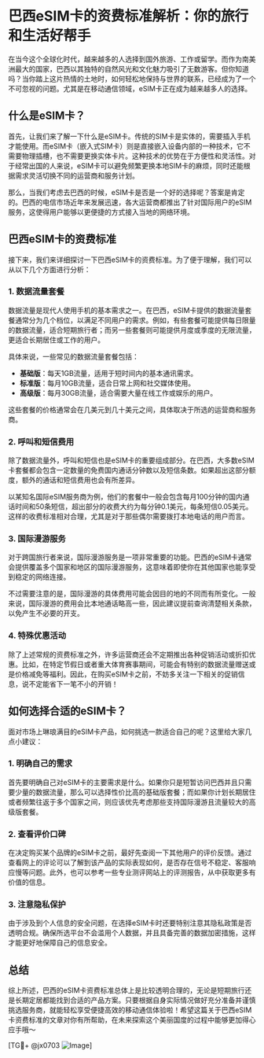 # 巴西eSIM卡的资费标准解析：你的旅行和生活好帮手

在当今这个全球化时代，越来越多的人选择到国外旅游、工作或留学。而作为南美洲最大的国家，巴西以其独特的自然风光和文化魅力吸引了无数游客。但你知道吗？当你踏上这片热情的土地时，如何轻松地保持与世界的联系，已经成为了一个不可忽视的问题。尤其是在移动通信领域，eSIM卡正在成为越来越多人的选择。

## 什么是eSIM卡？

首先，让我们来了解一下什么是eSIM卡。传统的SIM卡是实体的，需要插入手机才能使用。而eSIM卡（嵌入式SIM卡）则是直接嵌入设备内部的一种技术，它不需要物理插槽，也不需要更换实体卡片。这种技术的优势在于方便性和灵活性。对于经常出国的人来说，eSIM卡可以避免频繁更换本地SIM卡的麻烦，同时还能根据需求灵活切换不同的运营商和服务计划。

那么，当我们考虑去巴西的时候，eSIM卡是否是一个好的选择呢？答案是肯定的。巴西的电信市场近年来发展迅速，各大运营商都推出了针对国际用户的eSIM服务，这使得用户能够以更便捷的方式接入当地的网络环境。

## 巴西eSIM卡的资费标准

接下来，我们来详细探讨一下巴西eSIM卡的资费标准。为了便于理解，我们可以从以下几个方面进行分析：

### 1. 数据流量套餐

数据流量是现代人使用手机的基本需求之一。在巴西，eSIM卡提供的数据流量套餐通常分为几个档位，以满足不同用户的需求。例如，有些套餐可能提供每日限量的数据流量，适合短期旅行者；而另一些套餐则可能提供月度或季度的无限流量，更适合长期居住或工作的用户。

具体来说，一些常见的数据流量套餐包括：
- **基础版**：每天1GB流量，适用于短时间内的基本通讯需求。
- **标准版**：每月10GB流量，适合日常上网和社交媒体使用。
- **高级版**：每月30GB流量，适合需要大量在线工作或娱乐的用户。

这些套餐的价格通常会在几美元到几十美元之间，具体取决于所选的运营商和服务商。

### 2. 呼叫和短信费用

除了数据流量外，呼叫和短信也是eSIM卡的重要组成部分。在巴西，大多数eSIM卡套餐都会包含一定数量的免费国内通话分钟数以及短信条数。如果超出这部分额度，额外的通话和短信费用也会有所差异。

以某知名国际eSIM服务商为例，他们的套餐中一般会包含每月100分钟的国内通话时间和50条短信，超出部分的收费大约为每分钟0.1美元，每条短信0.05美元。这样的收费标准相对合理，尤其是对于那些偶尔需要拨打本地电话的用户而言。

### 3. 国际漫游服务

对于跨国旅行者来说，国际漫游服务是一项非常重要的功能。巴西的eSIM卡通常会提供覆盖多个国家和地区的国际漫游服务，这意味着即使你在其他国家也能享受到稳定的网络连接。

不过需要注意的是，国际漫游的具体费用可能会因目的地的不同而有所变化。一般来说，国际漫游的费用会比本地通话略高一些，因此建议提前查询清楚相关条款，以免产生不必要的开支。

### 4. 特殊优惠活动

除了上述常规的资费标准之外，许多运营商还会不定期推出各种促销活动或折扣优惠。比如，在特定节假日或者重大体育赛事期间，可能会有特别的数据流量赠送或是价格减免等福利。因此，在购买eSIM卡之前，不妨多关注一下相关的促销信息，说不定能省下一笔不小的开销！

## 如何选择合适的eSIM卡？

面对市场上琳琅满目的eSIM卡产品，如何挑选一款适合自己的呢？这里给大家几点小建议：

### 1. 明确自己的需求

首先要明确自己对eSIM卡的主要需求是什么。如果你只是短暂访问巴西并且只需要少量的数据流量，那么可以选择性价比高的基础版套餐；而如果你计划长期居住或者频繁往返于多个国家之间，则应该优先考虑那些支持国际漫游且流量较大的高级版套餐。

### 2. 查看评价口碑

在决定购买某个品牌的eSIM卡之前，最好先查阅一下其他用户的评价反馈。通过查看网上的评论可以了解到该产品的实际表现如何，是否存在信号不稳定、客服响应慢等问题。此外，也可以参考一些专业测评网站上的评测报告，从中获取更多有价值的信息。

### 3. 注意隐私保护

由于涉及到个人信息的安全问题，在选择eSIM卡时还要特别注意其隐私政策是否透明合规。确保所选平台不会滥用个人数据，并且具备完善的数据加密措施，这样才能更好地保障自己的信息安全。

## 总结

综上所述，巴西的eSIM卡资费标准总体上是比较透明合理的，无论是短期旅行还是长期定居都能找到合适的产品方案。只要根据自身实际情况做好充分准备并谨慎挑选服务商，就能轻松享受便捷高效的移动通信体验啦！希望这篇关于巴西eSIM卡资费标准的文章对你有所帮助，在未来探索这个美丽国度的过程中能够更加得心应手哦～

[TG💪+ @jx0703 ![Image](https://github.com/user-attachments/assets/dbca1d08-cadb-493c-b0ec-ad6f7a83f270)]